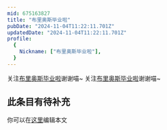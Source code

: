 ```yaml
---
mid: 675163827
title: "布里奥斯毕业啦"
pubDate: "2024-11-04T11:22:11.701Z"
updatedDate: "2024-11-04T11:22:11.701Z"
profile:
  {
    Nickname: ["布里奥斯毕业啦"],
  }
---
```


关注[布里奥斯毕业啦](https://space.bilibili.com/675163827)谢谢喵~ 关注[布里奥斯毕业啦](https://space.bilibili.com/675163827)谢谢喵~

## 此条目有待补充
你可以在[这里](https://github.com/Yuhanawa/VTuber.ICU/edit/master/src/content/v/布里奥斯毕业啦/index.md)编辑本文
